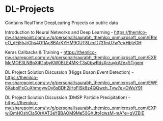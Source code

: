 # DL-Projects
Contains RealTime DeepLearing Projects on public data


Introduction to Neural Networks and Deep Learning - https://themlco-my.sharepoint.com/:v:/g/personal/saurabh_themlco_onmicrosoft_com/ERmeO_dEj5hJrGhs4OfIAc8BArKYHM9GUT8LecD731mU7w?e=HbIeGH

Keras Callbacks & Training - https://themlco-my.sharepoint.com/:v:/g/personal/saurabh_themlco_onmicrosoft_com/EXRMcMOE3LNBpXiK1obyKW0BLE4MK-T3s0bwRdsXrzuykA?e=5Tigem

DL Project Solution Discussion (Higgs Boson Event Detection) - https://themlco-my.sharepoint.com/:v:/g/personal/saurabh_themlco_onmicrosoft_com/EWF8XabplFxCuXhmgvwOy6sBDh2jHoFISk8z4QQwxh_Tvw?e=OWuY91 

DL Project Solution Discussion (DMSP Particle Precipitation) - https://themlco-my.sharepoint.com/:v:/g/personal/saurabh_themlco_onmicrosoft_com/EXPwiQmHOshCla50rXAT3eYBBAOM9Me50GXJtt4cwsM-mA?e=gVZBjE
